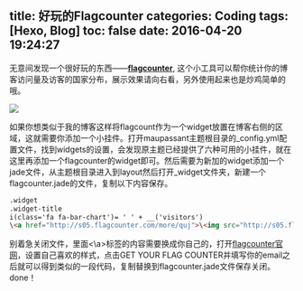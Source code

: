 title: 好玩的Flagcounter
categories: Coding
tags: [Hexo, Blog]
toc: false
date: 2016-04-20 19:24:27
---

无意间发现一个很好玩的东西——[**flagcounter**](http://s05.flagcounter.com/index.html), 这个小工具可以帮你统计你的博客访问量及访客的国家分布，展示效果请向右看，另外使用起来也是炒鸡简单的哦。

<!-- more -->

![](http://s05.flagcounter.com/css/images/logo.gif)


如果你想类似于我的博客这样将flagcount作为一个widget放置在博客右侧的区域，这就需要你添加一个小挂件。打开maupassant主题根目录的_config.yml配置文件，找到widgets的设置，会发现原主题已经提供了六种可用的小挂件，就在这里再添加一个flagcounter的widget即可。然后需要为新加的widget添加一个jade文件，从主题根目录进入到layout然后打开_widget文件夹，新建一个flagcounter.jade的文件，复制以下内容保存。

```html
.widget
.widget-title
i(class='fa fa-bar-chart')= ' ' + __('visitors')
\<a href="http://s05.flagcounter.com/more/quj">\<img src="http://s05.flagcounter.com/count2/quj/bg_FFFFFF/txt_000000/border_CCCCCC/columns_2/maxflags_10/viewers_0/labels_1/pageviews_1/flags_0/percent_0/" alt="Count you in" border="0" style="margin-top:10px;"></a>
```

别着急关闭文件，里面<\a>标签的内容需要换成你自己的，打开[flagcounter官网](http://s05.flagcounter.com/index.html)，设置自己喜欢的样式，点击GET YOUR FLAG COUNTER并填写你的email之后就可以得到类似的一段代码，复制替换到flagcounter.jade文件保存关闭。done！

